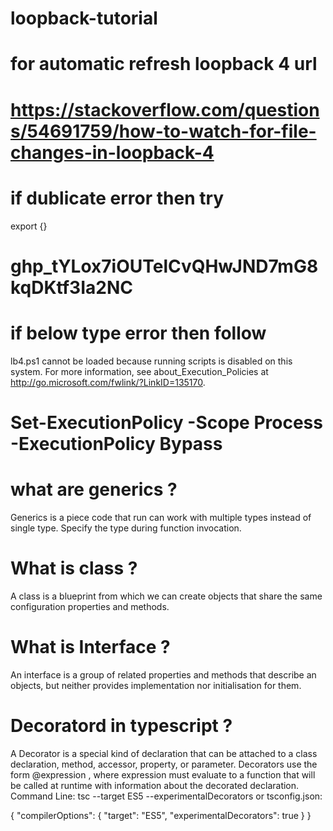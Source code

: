 # loopback-tutorial
# for automatic refresh loopback 4 url

# https://stackoverflow.com/questions/54691759/how-to-watch-for-file-changes-in-loopback-4

# if dublicate error then try
export {}
# 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
# if below type error then follow
lb4.ps1 cannot be loaded because running scripts is disabled on this system. For more information, see about_Execution_Policies at http://go.microsoft.com/fwlink/?LinkID=135170.

# Set-ExecutionPolicy -Scope Process -ExecutionPolicy Bypass

#  what are generics ?
Generics is a piece code that run can work with multiple types instead of single type.
Specify the type during function invocation. 

# What is class ?
A class is a blueprint from which we can create objects that share the same configuration properties and methods. 

# What is Interface ?
An interface is a group of related properties and methods that describe an objects, but neither provides implementation nor initialisation for them. 

# Decoratord in typescript ?
A Decorator is a special kind of declaration that can be attached to a class declaration, method, accessor, property, or parameter. Decorators use the form @expression , where expression must evaluate to a function that will be called at runtime with information about the decorated declaration.
Command Line:
tsc --target ES5 --experimentalDecorators
or 
tsconfig.json:

{
  "compilerOptions": {
    "target": "ES5",
    "experimentalDecorators": true
  }
}


